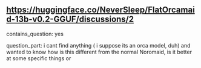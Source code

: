 ## https://huggingface.co/NeverSleep/FlatOrcamaid-13b-v0.2-GGUF/discussions/2

contains_question: yes

question_part: i cant find anything ( i suppose its an orca model, duh) and wanted to know how is this different from the normal Noromaid, is it better at some specific things or 
